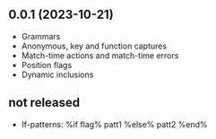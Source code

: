 ## 0.0.1 (2023-10-21)

* Grammars
* Anonymous, key and function captures
* Match-time actions and match-time errors
* Position flags
* Dynamic inclusions


## not released

* If-patterns: %if flag% patt1 %else% patt2 %end%


